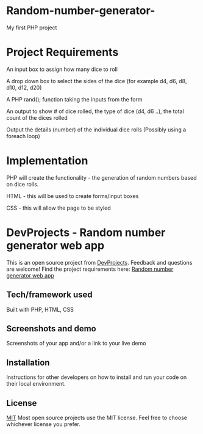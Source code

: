 # Random-number-generator-
My first PHP project 

# Project Requirements 

An input box to assign how many dice to roll

A drop down box to select the sides of the dice (for example d4, d6, d8, d10, d12, d20)

A PHP rand(); function taking the inputs from the form

An output to show # of dice rolled, the type of dice (d4, d6 ..), the total count of the dices rolled

Output the details (number) of the individual dice rolls (Possibly using a foreach loop)

# Implementation 

PHP will create the functionality - the generation of random numbers based on dice rolls.

HTML - this will be used to create forms/input boxes 

CSS - this will allow the page to be styled 


# DevProjects - Random number generator web app

This is an open source project from [DevProjects](http://www.codementor.io/projects). Feedback and questions are welcome!
Find the project requirements here: [Random number generator web app](https://www.codementor.io/projects/web/random-number-generator-web-app-bz042v8kll)

## Tech/framework used
Built with PHP, HTML, CSS

## Screenshots and demo
Screenshots of your app and/or a link to your live demo

## Installation
Instructions for other developers on how to install and run your code on their local environment.

## License
[MIT](https://choosealicense.com/licenses/mit/)
Most open source projects use the MIT license. Feel free to choose whichever license you prefer.
